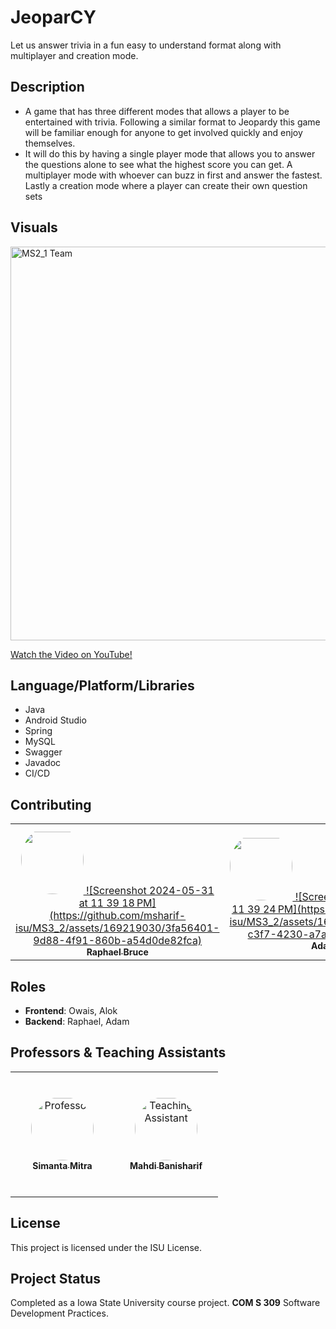 # JeoparCY
Let us answer trivia in a fun easy to understand format along with multiplayer and creation mode.

## Description
- A game that has three different modes that allows a player to be entertained with trivia. Following a similar format to Jeopardy this game will be familiar enough for anyone to get involved quickly and enjoy themselves.
- It will do this by having a single player mode that allows you to answer the questions alone to see what the highest score you can get. A multiplayer mode with whoever can buzz in first and answer the fastest. Lastly a creation mode where a player can create their own question sets


## Visuals 

<p>
  <img src="https://github.com/msharif-isu/MS3_2/assets/169219030/ee54b295-3507-413a-9a24-264392ec5626" width="630" alt="MS2_1 Team"/>
</p>


<a href="https://www.youtube.com/watch?v=ILtfLlNfoOA&list=PL6BdlkdKLEB9h28E61p7hHIJW62bzfRjM&index=25" target="_blank">Watch the Video on YouTube!</a>


## Language/Platform/Libraries
- Java
- Android Studio
- Spring
- MySQL
- Swagger
- Javadoc
- CI/CD

## Contributing

<table>
<tr>
    <td align="center" style="word-wrap: break-word; width: 150px; height: 150px">
        <a href="https://github.com/Rap926">
          <img src="" width="100" style="border-radius:50%; align-items:center; justify-content:center; overflow:hidden; padding-top:10px" alt=""/>
          ![Screenshot 2024-05-31 at 11 39 18 PM](https://github.com/msharif-isu/MS3_2/assets/169219030/3fa56401-9d88-4f91-860b-a54d0de82fca)
          <br />
          <sub style="font-size:14px"><b>Raphael Bruce</b></sub>
        </a>
    </td>
    <td align="center" style="word-wrap: break-word; width: 150px; height: 150px">
        <a href="https://github.com/AdamT-TLee">
          <img src="" width="100" style="border-radius:50%; align-items:center; justify-content:center; overflow:hidden; padding-top:10px" alt=""/>
          ![Screenshot 2024-05-31 at 11 39 24 PM](https://github.com/msharif-isu/MS3_2/assets/169219030/d3987e0a-c3f7-4230-a7a8-dbbe7aae9938)
          <br />
          <sub style="font-size:14px"><b>Adam Lee</b></sub>
        </a>
    </td>
    <td align="center" style="word-wrap: break-word; width: 150px; height: 150px">
        <a href="#">
          <img src="" width="100" style="border-radius:50%; align-items:center; justify-content:center; overflow:hidden; padding-top:10px" alt=""/>
          ![Screenshot 2024-05-31 at 11 39 30 PM](https://github.com/msharif-isu/MS3_2/assets/169219030/ecc4b92b-8e7c-41a3-830d-9d84dd92f7e0)
          <br />
          <sub style="font-size:14px"><b>Owais Samman</b></sub>
        </a>
    </td>
    <td align="center" style="word-wrap: break-word; width: 150px; height: 150px">
        <a href="#">
          <img src="" width="100" style="border-radius:50%; align-items:center; justify-content:center; overflow:hidden; padding-top:10px" alt=""/>
          ![Screenshot 2024-05-31 at 11 39 36 PM](https://github.com/msharif-isu/MS3_2/assets/169219030/c7d4f4b7-bc0e-4cd2-92e4-c43e1fdb170d)
          <br />
          <sub style="font-size:14px"><b>Alok Shrestha</b></sub>
        </a>
    </td>
</tr>
</table>

## Roles
- **Frontend**: Owais, Alok
- **Backend**: Raphael, Adam
  
## Professors & Teaching Assistants

<table>
<tr>
    <td align="center" style="word-wrap: break-word; width: 150px; height: 200px">
        <a href="https://www.cs.iastate.edu/smitra">
          <img src="https://www.cs.iastate.edu/files/styles/people_thumb/public/people/profilepictures/dsc_0069.jpg" width="100" height="100" style="border-radius:50%; align-items:center; justify-content:center; overflow:hidden; padding-top:2px" alt="Professor"/>
          <br />
          <sub style="font-size:14px"><b>Simanta Mitra</b></sub>
        </a>
    </td>
    <td align="center" style="word-wrap: break-word; width: 150px; height: 200px">
        <a href="https://github.com/banisharifm">
          <img src="https://avatars.githubusercontent.com/u/41099498?v=4" width="100" height="100" style="border-radius:50%; align-items:center; justify-content:center; overflow:hidden; padding-top:2px" alt="Teaching Assistant"/>
          <br />
          <sub style="font-size:14px"><b>Mahdi Banisharif</b></sub>
        </a>
    </td>
</tr>
</table>


## License
This project is licensed under the ISU License.

## Project Status
Completed as a Iowa State University course project. **COM S 309** Software Development Practices.
